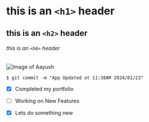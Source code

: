 # this is an `<h1>` header
## this is an `<h2>` header
###### this is an `<h6>` header

![Image of Aayush](https://encrypted-tbn0.gstatic.com/images?q=tbn:ANd9GcReBWFKCnlfxibo5lmKZ0GB6AIFLJkVmomKgaoLFRChWe6-GAKtdFQ47g0MJHf0VyD6_xY&usqp=CAU)

```
$ git commit -m "App Updated at 11:38AM 2024/01/23"
```
- [x] Completed my portfolio
- [ ] Working on New Features
- [X] Lets do something new

